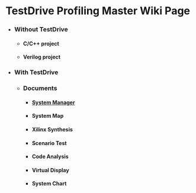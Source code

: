 # TestDrive Profiling Master Wiki Page


* ### Without TestDrive
	* #### C/C++ project
	* #### Verilog project
* ### With TestDrive
	* ### Documents
		* #### [System Manager](index.html?SystemManager.md)
		* #### System Map
		* #### Xilinx Synthesis
		* #### Scenario Test
		* #### Code Analysis
		* #### Virtual Display
		* #### System Chart
	

